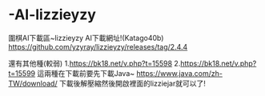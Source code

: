 # -AI-lizzieyzy
圍棋AI下載區~lizzieyzy
AI下載網址!(Katago40b)
https://github.com/yzyray/lizzieyzy/releases/tag/2.4.4


還有其他種(較弱)
1.https://bk18.net/v.php?t=15598
2.https://bk18.net/v.php?t=15599
這兩種在下載前要先下載Java~
https://www.java.com/zh-TW/download/
下載後解壓縮然後開啟裡面的lizziejar就可以了!
